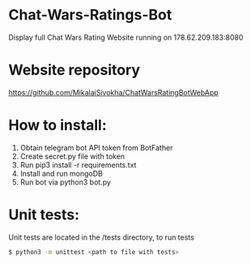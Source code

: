 # Chat-Wars-Ratings-Bot
Display full Chat Wars Rating
Website running on 178.62.209.183:8080

# Website repository
https://github.com/MikalaiSivokha/ChatWarsRatingBotWebApp

# How to install:
1. Obtain telegram bot API token from BotFather
1. Create secret.py file with token
1. Run pip3 install -r requirements.txt
1. Install and run mongoDB
1. Run bot via python3 bot.py

# Unit tests:
Unit tests are located in the /tests directory, to run tests
```sh
$ python3 -m unittest <path to file with tests>
```
